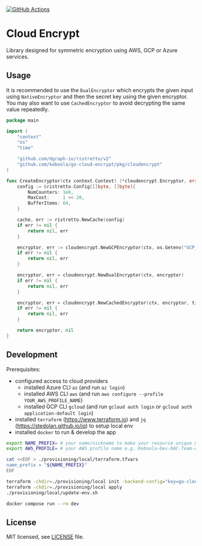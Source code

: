 [![GitHub Actions](https://github.com/keboola/go-cloud-encrypt/actions/workflows/push.yml/badge.svg)](https://github.com/keboola/go-cloud-encrypt/actions/workflows/push.yml)

# Cloud Encrypt

Library designed for symmetric encryption using AWS, GCP or Azure services.

## Usage

It is recommended to use the `DualEncryptor` which encrypts the given input using `NativeEncryptor` and then the secret
key using the given encryptor. You may also want to use `CachedEncryptor` to avoid decrypting the same value repeatedly.

```go
package main

import (
	"context"
	"os"
	"time"

	"github.com/dgraph-io/ristretto/v2"
	"github.com/keboola/go-cloud-encrypt/pkg/cloudencrypt"
)

func CreateEncryptor(ctx context.Context) (*cloudencrypt.Encryptor, error) {
	config := &ristretto.Config[[]byte, []byte]{
		NumCounters: 1e6,
		MaxCost:     1 << 20,
		BufferItems: 64,
	}

	cache, err := ristretto.NewCache(config)
	if err != nil {
		return nil, err
	}

	encryptor, err := cloudencrypt.NewGCPEncryptor(ctx, os.Getenv("GCP_KMS_KEY_ID"))
	if err != nil {
		return nil, err
	}

	encryptor, err = cloudencrypt.NewDualEncryptor(ctx, encryptor)
	if err != nil {
		return nil, err
	}

	encryptor, err = cloudencrypt.NewCachedEncryptor(ctx, encryptor, time.Hour, cache)
	if err != nil {
		return nil, err
	}

	return encryptor, nil
}
```

## Development

Prerequisites:
* configured access to cloud providers
    * installed Azure CLI `az` (and run `az login`)
    * installed AWS CLI `aws` (and run `aws configure --profile YOUR_AWS_PROFILE_NAME`)
    * installed GCP CLI `gcloud` (and run `gcloud auth login` or `gcloud auth application-default login`)
* installed `terraform` (https://www.terraform.io) and `jq` (https://stedolan.github.io/jq) to setup local env
* installed `docker` to run & develop the app

```bash
export NAME_PREFIX= # your name/nickname to make your resource unique & recognizable
export AWS_PROFILE= # your AWS profile name e.g. Keboola-Dev-KAC-Team-AWSAdministratorAccess

cat <<EOF > ./provisioning/local/terraform.tfvars
name_prefix = "${NAME_PREFIX}"
EOF

terraform -chdir=./provisioning/local init -backend-config="key=go-cloud-encrypt/${NAME_PREFIX}.tfstate"
terraform -chdir=./provisioning/local apply
./provisioning/local/update-env.sh

docker compose run --rm dev
```

## License

MIT licensed, see [LICENSE](./LICENSE) file.
